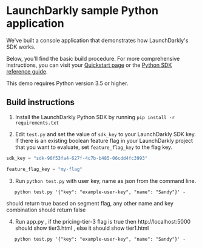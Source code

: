 # LaunchDarkly sample Python application

We've built a console application that demonstrates how LaunchDarkly's SDK works.

Below, you'll find the basic build procedure. For more comprehensive instructions, you can visit your [Quickstart page](https://app.launchdarkly.com/quickstart#/) or the [Python SDK reference guide](https://docs.launchdarkly.com/sdk/server-side/python).

This demo requires Python version 3.5 or higher.

## Build instructions

1. Install the LaunchDarkly Python SDK by running `pip install -r requirements.txt`

2. Edit `test.py` and set the value of `sdk_key` to your LaunchDarkly SDK key. If there is an existing boolean feature flag in your LaunchDarkly project that you want to evaluate, set `feature_flag_key` to the flag key.

```python
sdk_key = "sdk-90f53fa4-627f-4c7b-b485-06cdd4fc3993"

feature_flag_key = "my-flag"
```

3. Run `python test.py` with user key, name as json from the command line.

```
   python test.py '{"key": "example-user-key", "name": "Sandy"}' - 
```

should return true based on segment flag, any other name and key combination should return false


4. Run app.py , if the pricing-tier-3 flag is true then http://localhost:5000 should show tier3.html ,  else it should show tier1.html
```
   python test.py '{"key": "example-user-key", "name": "Sandy"}' - 
``` 